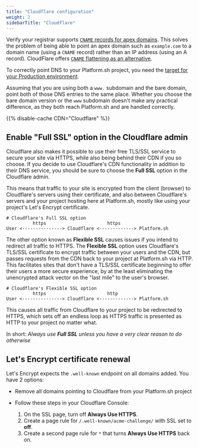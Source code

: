 ```yaml
---
title: "Cloudflare configuration"
weight: 2
sidebarTitle: "Cloudflare"
---
```


Verify your registrar supports [`CNAME` records for apex domains](../steps/dns.md#handling-apex-domains).
This solves the problem of being able to point an apex domain such as `example.com`
to a domain name (using a `CNAME` record) rather than an IP address (using an A record).
CloudFlare offers [`CNAME` flattening as an alternative](https://blog.cloudflare.com/introducing-cname-flattening-rfc-compliant-cnames-at-a-domains-root/).

To correctly point DNS to your Platform.sh project,
you need the [target for your Production environment](../../domains/steps/_index.md#2-get-the-target-for-your-project).

Assuming that you are using both a `www.` subdomain and the bare domain,
point both of those DNS entries to the same place.
Whether you choose the bare domain version or the `www` subdomain doesn't make any practical difference,
as they both reach Platform.sh and are handled correctly.

{{% disable-cache CDN="Cloudflare" %}}

## Enable "Full SSL" option in the Cloudflare admin

Cloudflare also makes it possible to use their free TLS/SSL service to secure your site via HTTPS,
while also being behind their CDN if you so choose.
If you decide to use Cloudflare's CDN functionality in addition to their DNS service,
you should be sure to choose the **Full SSL** option in the Cloudflare admin.

This means that traffic to your site is encrypted from the client (browser) to Cloudflare's servers using their certificate,
and also between Cloudflare's servers and your project hosting here at Platform.sh,
mostly like using your project's Let's Encrypt certificate.

```text
# Cloudflare's Full SSL option
          https                       https
User <---------------> Cloudflare <-------------> Platform.sh
```

The other option known as **Flexible SSL** causes issues if you intend to redirect all traffic to HTTPS.
The **Flexible SSL** option uses Cloudflare's TLS/SSL certificate to encrypt traffic between your users and the CDN,
but passes requests from the CDN back to your project at Platform.sh via HTTP.
This facilitates sites that don't have a TLS/SSL certificate beginning to offer their users a more secure experience,
by at the least eliminating the unencrypted attack vector on the "last mile" to the user's browser.

```text
# Cloudflare's Flexible SSL option
          https                       http
User <---------------> Cloudflare <-------------> Platform.sh
```

This causes all traffic from Cloudflare to your project to be redirected to HTTPS,
which sets off an endless loop as HTTPS traffic is presented as HTTP to your project no matter what.

In short: *Always use **Full SSL** unless you have a very clear reason to do otherwise*

## Let's Encrypt certificate renewal

Let's Encrypt expects the `.well-known` endpoint on all domains added.
You have 2 options:

* Remove all domains pointing to Cloudflare from your Platform.sh project
* Follow these steps in your Cloudflare Console:

  1. On the SSL page, turn off **Always Use HTTPS**.
  2. Create a page rule for `/.well-known/acme-challenge/` with SSL set to **off**.
  3. Create a second page rule for `*` that turns **Always Use HTTPS** back on.
